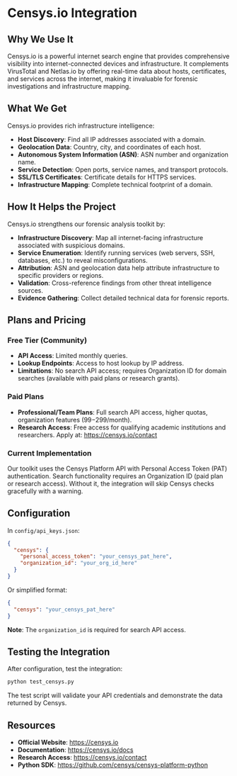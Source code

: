 # Censys.io Integration

## Why We Use It

Censys.io is a powerful internet search engine that provides comprehensive visibility into internet-connected devices and infrastructure. It complements VirusTotal and Netlas.io by offering real-time data about hosts, certificates, and services across the internet, making it invaluable for forensic investigations and infrastructure mapping.

## What We Get

Censys.io provides rich infrastructure intelligence:

- **Host Discovery**: Find all IP addresses associated with a domain.
- **Geolocation Data**: Country, city, and coordinates of each host.
- **Autonomous System Information (ASN)**: ASN number and organization name.
- **Service Detection**: Open ports, service names, and transport protocols.
- **SSL/TLS Certificates**: Certificate details for HTTPS services.
- **Infrastructure Mapping**: Complete technical footprint of a domain.

## How It Helps the Project

Censys.io strengthens our forensic analysis toolkit by:

- **Infrastructure Discovery**: Map all internet-facing infrastructure associated with suspicious domains.
- **Service Enumeration**: Identify running services (web servers, SSH, databases, etc.) to reveal misconfigurations.
- **Attribution**: ASN and geolocation data help attribute infrastructure to specific providers or regions.
- **Validation**: Cross-reference findings from other threat intelligence sources.
- **Evidence Gathering**: Collect detailed technical data for forensic reports.

## Plans and Pricing

### Free Tier (Community)

- **API Access**: Limited monthly queries.
- **Lookup Endpoints**: Access to host lookup by IP address.
- **Limitations**: No search API access; requires Organization ID for domain searches (available with paid plans or research grants).

### Paid Plans

- **Professional/Team Plans**: Full search API access, higher quotas, organization features ($99-$299/month).
- **Research Access**: Free access for qualifying academic institutions and researchers. Apply at: https://censys.io/contact

### Current Implementation

Our toolkit uses the Censys Platform API with Personal Access Token (PAT) authentication. Search functionality requires an Organization ID (paid plan or research access). Without it, the integration will skip Censys checks gracefully with a warning.

## Configuration

In `config/api_keys.json`:

```json
{
  "censys": {
    "personal_access_token": "your_censys_pat_here",
    "organization_id": "your_org_id_here"
  }
}
```

Or simplified format:

```json
{
  "censys": "your_censys_pat_here"
}
```

**Note**: The `organization_id` is required for search API access.

## Testing the Integration

After configuration, test the integration:

```bash
python test_censys.py
```

The test script will validate your API credentials and demonstrate the data returned by Censys.

## Resources

- **Official Website**: https://censys.io
- **Documentation**: https://censys.io/docs
- **Research Access**: https://censys.io/contact
- **Python SDK**: https://github.com/censys/censys-platform-python
